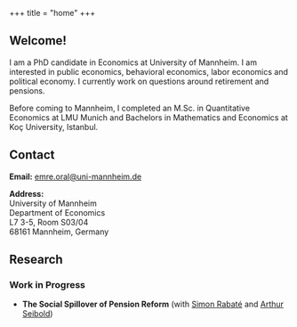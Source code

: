 +++
title = "home"
+++

<!-- Home Section -->
## Welcome!

I am a PhD candidate in Economics at University of Mannheim. I am interested in public economics, behavioral economics, labor economics and political economy. I currently work on questions around retirement and pensions.

Before coming to Mannheim, I completed an M.Sc. in Quantitative Economics at LMU Munich and Bachelors in Mathematics and Economics at Koç University, Istanbul. 

## Contact

**Email:** emre.oral@uni-mannheim.de

**Address:** \
University of Mannheim \
Department of Economics  \
L7 3-5, Room S03/04 \
68161 Mannheim, Germany



<!-- Research Section -->
## Research

### Work in Progress 
- **The Social Spillover of Pension Reform** (with <a href="https://simonrabate.github.io" target="_blank">Simon Rabaté</a> and <a href="https://www.arthurseibold.com" target="_blank">Arthur Seibold</a>)

<!-- ## My Google Scholar profile: [[Link]](https://scholar.google.com/citations?user=9YxOOSQAAAAJ&hl=en) -->


